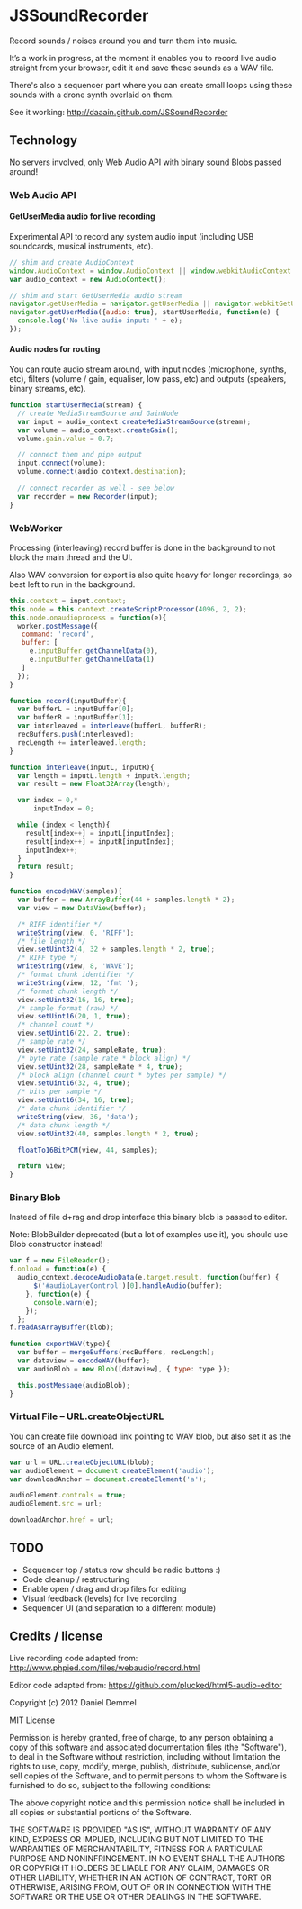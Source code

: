 JSSoundRecorder
===============

Record sounds / noises around you and turn them into music.

It’s a work in progress, at the moment it enables you to record live audio straight from your browser, edit it and save these sounds as a WAV file.

There's also a sequencer part where you can create small loops using these sounds with a drone synth overlaid on them.

See it working: http://daaain.github.com/JSSoundRecorder

Technology
----------

No servers involved, only Web Audio API with binary sound Blobs passed around!

### Web Audio API

#### GetUserMedia audio for live recording

Experimental API to record any system audio input (including USB soundcards, musical instruments, etc).

```javascript
// shim and create AudioContext
window.AudioContext = window.AudioContext || window.webkitAudioContext || window.mozAudioContext;
var audio_context = new AudioContext();

// shim and start GetUserMedia audio stream
navigator.getUserMedia = navigator.getUserMedia || navigator.webkitGetUserMedia || navigator.mozGetUserMedia;
navigator.getUserMedia({audio: true}, startUserMedia, function(e) {
  console.log('No live audio input: ' + e);
});
```

#### Audio nodes for routing

You can route audio stream around, with input nodes (microphone, synths, etc), filters (volume / gain, equaliser, low pass, etc) and outputs (speakers, binary streams, etc).

```javascript
function startUserMedia(stream) {
  // create MediaStreamSource and GainNode
  var input = audio_context.createMediaStreamSource(stream);
  var volume = audio_context.createGain();
  volume.gain.value = 0.7;

  // connect them and pipe output
  input.connect(volume);
  volume.connect(audio_context.destination);
  
  // connect recorder as well - see below
  var recorder = new Recorder(input);
}
```

### WebWorker

Processing (interleaving) record buffer is done in the background to not block the main thread and the UI.

Also WAV conversion for export is also quite heavy for longer recordings, so best left to run in the background.

```javascript
this.context = input.context;
this.node = this.context.createScriptProcessor(4096, 2, 2);
this.node.onaudioprocess = function(e){
  worker.postMessage({
   command: 'record',
   buffer: [
     e.inputBuffer.getChannelData(0),
     e.inputBuffer.getChannelData(1)
   ]
  });
}
```

```javascript
function record(inputBuffer){
  var bufferL = inputBuffer[0];
  var bufferR = inputBuffer[1];
  var interleaved = interleave(bufferL, bufferR);
  recBuffers.push(interleaved);
  recLength += interleaved.length;
}

function interleave(inputL, inputR){
  var length = inputL.length + inputR.length;
  var result = new Float32Array(length);

  var index = 0,*
      inputIndex = 0;

  while (index < length){
    result[index++] = inputL[inputIndex];
    result[index++] = inputR[inputIndex];
    inputIndex++;
  }
  return result;
}
```

```javascript
function encodeWAV(samples){
  var buffer = new ArrayBuffer(44 + samples.length * 2);
  var view = new DataView(buffer);

  /* RIFF identifier */
  writeString(view, 0, 'RIFF');
  /* file length */
  view.setUint32(4, 32 + samples.length * 2, true);
  /* RIFF type */
  writeString(view, 8, 'WAVE');
  /* format chunk identifier */
  writeString(view, 12, 'fmt ');
  /* format chunk length */
  view.setUint32(16, 16, true);
  /* sample format (raw) */
  view.setUint16(20, 1, true);
  /* channel count */
  view.setUint16(22, 2, true);
  /* sample rate */
  view.setUint32(24, sampleRate, true);
  /* byte rate (sample rate * block align) */
  view.setUint32(28, sampleRate * 4, true);
  /* block align (channel count * bytes per sample) */
  view.setUint16(32, 4, true);
  /* bits per sample */
  view.setUint16(34, 16, true);
  /* data chunk identifier */
  writeString(view, 36, 'data');
  /* data chunk length */
  view.setUint32(40, samples.length * 2, true);

  floatTo16BitPCM(view, 44, samples);

  return view;
}
```

### Binary Blob

Instead of file d+rag and drop interface this binary blob is passed to editor.

Note: BlobBuilder deprecated (but a lot of examples use it), you should use Blob constructor instead!

```javascript
var f = new FileReader();
f.onload = function(e) {
  audio_context.decodeAudioData(e.target.result, function(buffer) {
      $('#audioLayerControl')[0].handleAudio(buffer);
    }, function(e) {
      console.warn(e);
    });
  };
f.readAsArrayBuffer(blob);
```

```javascript
function exportWAV(type){
  var buffer = mergeBuffers(recBuffers, recLength);
  var dataview = encodeWAV(buffer);
  var audioBlob = new Blob([dataview], { type: type });

  this.postMessage(audioBlob);
}
```

### Virtual File – URL.createObjectURL

You can create file download link pointing to WAV blob, but also set it as the source of an Audio element.

```javascript
var url = URL.createObjectURL(blob);
var audioElement = document.createElement('audio');
var downloadAnchor = document.createElement('a');

audioElement.controls = true;
audioElement.src = url;

downloadAnchor.href = url;
```

TODO
----

* Sequencer top / status row should be radio buttons :)
* Code cleanup / restructuring
* Enable open / drag and drop files for editing
* Visual feedback (levels) for live recording
* Sequencer UI (and separation to a different module)

Credits / license
-----------------

Live recording code adapted from: http://www.phpied.com/files/webaudio/record.html

Editor code adapted from: https://github.com/plucked/html5-audio-editor

Copyright (c) 2012 Daniel Demmel

MIT License

Permission is hereby granted, free of charge, to any person obtaining
a copy of this software and associated documentation files (the
"Software"), to deal in the Software without restriction, including
without limitation the rights to use, copy, modify, merge, publish,
distribute, sublicense, and/or sell copies of the Software, and to
permit persons to whom the Software is furnished to do so, subject to
the following conditions:

The above copyright notice and this permission notice shall be
included in all copies or substantial portions of the Software.

THE SOFTWARE IS PROVIDED "AS IS", WITHOUT WARRANTY OF ANY KIND,
EXPRESS OR IMPLIED, INCLUDING BUT NOT LIMITED TO THE WARRANTIES OF
MERCHANTABILITY, FITNESS FOR A PARTICULAR PURPOSE AND
NONINFRINGEMENT. IN NO EVENT SHALL THE AUTHORS OR COPYRIGHT HOLDERS BE
LIABLE FOR ANY CLAIM, DAMAGES OR OTHER LIABILITY, WHETHER IN AN ACTION
OF CONTRACT, TORT OR OTHERWISE, ARISING FROM, OUT OF OR IN CONNECTION
WITH THE SOFTWARE OR THE USE OR OTHER DEALINGS IN THE SOFTWARE.
